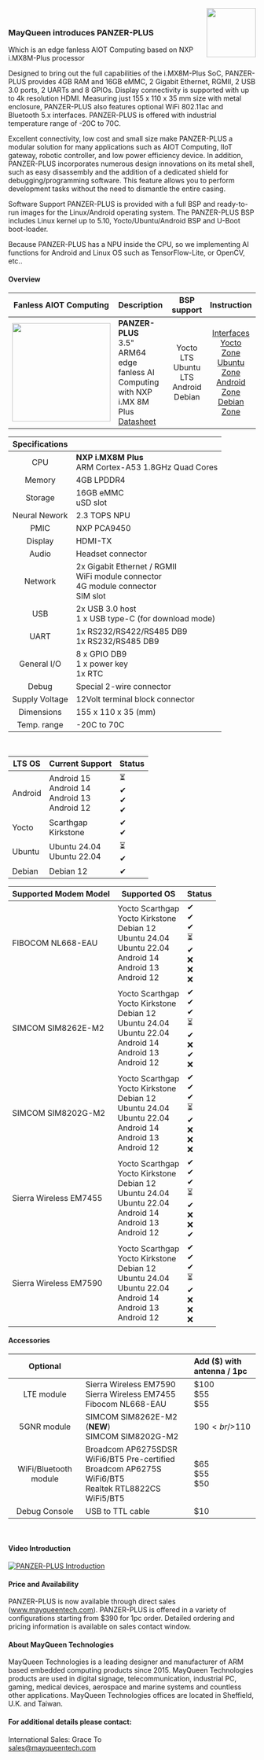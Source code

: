 <img src="https://www.mayqueentech.com/img/logo.png" width="100" align="right">
<br>

### MayQueen introduces PANZER-PLUS
Which is an edge fanless AIOT Computing based on NXP i.MX8M-Plus processor

Designed to bring out the full capabilities of the i.MX8M-Plus SoC, PANZER-PLUS provides 4GB RAM and 16GB eMMC, 2 Gigabit Ethernet, RGMII, 2 USB 3.0 ports, 2 UARTs and 8 GPIOs. Display connectivity is supported with up to 4k resolution HDMI. Measuring just 155 x 110 x 35 mm size with metal enclosure, PANZER-PLUS also features optional WiFi 802.11ac and Bluetooth 5.x interfaces. PANZER-PLUS is offered with industrial temperature range of -20C to 70C.

Excellent connectivity, low cost and small size make PANZER-PLUS a modular solution for many applications such as AIOT Computing, IIoT gateway, robotic controller, and low power efficiency device. In addition, PANZER-PLUS incorporates numerous design innovations on its metal shell, such as easy disassembly and the addition of a dedicated shield for debugging/programming software. This feature allows you to perform development tasks without the need to dismantle the entire casing.

Software Support
PANZER-PLUS is provided with a full BSP and ready-to-run images for the Linux/Android operating system.
The PANZER-PLUS BSP includes Linux kernel up to 5.10, Yocto/Ubuntu/Android BSP and U-Boot boot-loader.

Because PANZER-PLUS has a NPU inside the CPU, so we implementing AI functions for Android and Linux OS such as TensorFlow-Lite, or OpenCV, etc..
<br>

#### Overview
|                         Fanless AIOT Computing                         | Description                                                  |                       BSP support                       |                       Instruction                        |
| :----------------------------------------------------------: | :----------------------------------------------------------- | :---------------------------------------------------------: | :----------------------------------------------------------: |
| <img src="https://mayqueen-lab.github.io/img/panzer-plus.png" width="200"/> | **PANZER-PLUS** <br />     3.5" ARM64 edge fanless AI Computing with NXP i.MX 8M Plus <br/> [Datasheet](https://www.dropbox.com/scl/fi/w1sx5vcurrjmk9k94e4r3/panzer-plus.pdf?rlkey=55t78y84gnl08i8bre0hh3ckh&dl=0) | Yocto LTS <br /> Ubuntu LTS <br /> Android <br /> Debian | [Interfaces](https://github.com/MayQueenTechCommunity/PANZER-PLUS/wiki/Interfaces) <br /> [Yocto Zone](https://github.com/MayQueenTechCommunity/PANZER-PLUS/wiki/Yocto-Zone) <br /> [Ubuntu Zone](https://github.com/MayQueenTechCommunity/PANZER-PLUS/wiki/Ubuntu-Zone) <br /> [Android Zone](https://github.com/MayQueenTechCommunity/PANZER-PLUS/wiki/Android-Zone) <br /> [Debian Zone](https://github.com/MayQueenTechCommunity/PANZER-PLUS/wiki/Debian-Zone)|


|                         Specifications                         |                                                   |
| :----------------------------------------------------------: | :----------------------------------------------------------- |
| CPU | **NXP i.MX8M Plus** <br />    ARM Cortex-A53 1.8GHz Quad Cores |
| Memory | 4GB LPDDR4 |
| Storage | 16GB eMMC <br /> uSD slot|
| Neural Nework | 2.3 TOPS NPU |
| PMIC | NXP PCA9450 |
| Display | HDMI-TX|
| Audio | Headset connector |
| Network | 2x Gigabit Ethernet / RGMII <br /> WiFi module connector <br /> 4G module connector <br /> SIM slot |
| USB | 2x USB 3.0 host <br /> 1 x USB type-C (for download mode) |
| UART | 1x RS232/RS422/RS485 DB9 <br /> 1x RS232/RS485 DB9 |
| General I/O | 8 x GPIO DB9 <br /> 1 x power key <br /> 1x RTC |
| Debug | Special 2-wire connector |
| Supply Voltage | 12Volt terminal block connector |
| Dimensions | 155 x 110 x 35 (mm) |
| Temp. range | -20C to 70C |
<br>

|LTS OS|Current Support|Status|
|---|---|---|
|Android | Android 15 <br> Android 14 <br> Android 13 <br> Android 12 |&#x23F3; <br> &#10004; <br> &#10004; <br> &#10004;|
|Yocto | Scarthgap <br> Kirkstone |&#10004; <br> &#10004;|
|Ubuntu | Ubuntu 24.04 <br> Ubuntu 22.04 |&#x23F3; <br> &#10004;|
|Debian | Debian 12 | &#10004; |

|Supported Modem Model|Supported OS|Status|
|---|---|---|
|FIBOCOM NL668-EAU| Yocto Scarthgap <br> Yocto Kirkstone <br> Debian 12 <br> Ubuntu 24.04 <br> Ubuntu 22.04 <br> Android 14 <br> Android 13 <br> Android 12 |&#10004; <br> &#10004; <br>  &#10004; <br> &#x23F3; <br> &#10004; <br> &#x274C; <br> &#x274C; <br> &#x274C;|
|SIMCOM SIM8262E-M2 | Yocto Scarthgap <br> Yocto Kirkstone <br> Debian 12 <br> Ubuntu 24.04 <br> Ubuntu 22.04 <br> Android 14 <br> Android 13 <br> Android 12 |&#10004; <br> &#10004; <br>  &#10004; <br> &#x23F3; <br> &#10004; <br> &#x274C; <br> &#10004; <br> &#x274C;|
|SIMCOM SIM8202G-M2 | Yocto Scarthgap <br> Yocto Kirkstone <br> Debian 12 <br> Ubuntu 24.04 <br> Ubuntu 22.04 <br> Android 14 <br> Android 13 <br> Android 12 |&#10004; <br> &#10004; <br>  &#10004; <br> &#x23F3; <br> &#10004; <br> &#x274C; <br> &#x274C; <br> &#x274C;|
|Sierra Wireless EM7455 | Yocto Scarthgap <br> Yocto Kirkstone <br> Debian 12 <br> Ubuntu 24.04 <br> Ubuntu 22.04 <br> Android 14 <br> Android 13 <br> Android 12 |&#10004; <br> &#10004; <br> &#10004; <br> &#x23F3; <br> &#10004; <br> &#x274C; <br> &#x274C; <br> &#10004;|
|Sierra Wireless EM7590 | Yocto Scarthgap <br> Yocto Kirkstone <br> Debian 12 <br> Ubuntu 24.04 <br> Ubuntu 22.04 <br> Android 14 <br> Android 13 <br> Android 12 |&#10004; <br> &#10004; <br> &#10004; <br> &#x23F3; <br> &#10004; <br> &#x274C; <br> &#x274C; <br> &#x274C;|

#### Accessories

|                         Optional                         |                                                   |                         Add ($) with antenna / 1pc                    |
| :----------------------------------------------------------: | :----------------------------------------------------------- |:----------------------------------------------------------- |
| LTE module | Sierra Wireless EM7590 <br /> Sierra Wireless EM7455 <br /> Fibocom NL668-EAU| $100 <br/> $55 <br /> $55|
| 5GNR module | SIMCOM SIM8262E-M2 (**NEW**)<br /> SIMCOM SIM8202G-M2 | $190<br />$110 |
| WiFi/Bluetooth module | Broadcom AP6275SDSR WiFi6/BT5 Pre-certified <br /> Broadcom AP6275S WiFi6/BT5 <br /> Realtek RTL8822CS WiFi5/BT5 | $65 <br /> $55 <br /> $50|
| Debug Console | USB to TTL cable | $10|
<br>

#### Video Introduction
[![PANZER-PLUS Introduction](https://res.cloudinary.com/marcomontalbano/image/upload/v1706499781/video_to_markdown/images/youtube--kA_dhOvVW94-c05b58ac6eb4c4700831b2b3070cd403.jpg)](https://www.youtube.com/watch?v=kA_dhOvVW94 "PANZER-PLUS Introduction")
<br>

#### Price and Availability
PANZER-PLUS is now available through direct sales (www.mayqueentech.com).
PANZER-PLUS is offered in a variety of configurations starting from $390 for 1pc order.
Detailed ordering and pricing information is available on sales contact window.
<br>

#### About MayQueen Technologies
MayQueen Technologies is a leading designer and manufacturer of ARM based embedded computing products since 2015.
MayQueen Technologies products are used in digital signage, telecommunication, industrial PC, gaming, medical devices, aerospace and marine systems and countless other applications.
MayQueen Technologies offices are located in Sheffield, U.K. and Taiwan.
<br>

#### For additional details please contact:

International Sales: Grace To
<br> 
sales@mayqueentech.com 


